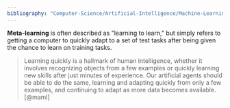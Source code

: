 ```yaml
---
bibliography: "Computer-Science/Artificial-Intelligence/Machine-Learning/papers.bib"
---
```


**Meta-learning** is often described as "learning to learn," but simply refers to getting a computer to quickly adapt to a set of test tasks after being given the chance to learn on training tasks.

> Learning quickly is a hallmark of human intelligence,
whether it involves recognizing objects from a few examples or quickly learning new skills after just minutes of
experience. Our artificial agents should be able to do the same, learning and adapting quickly from only a few examples, and continuing to adapt as more data becomes available. [@maml]